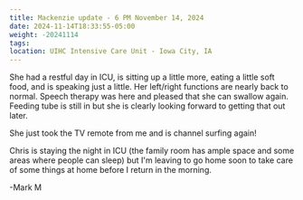 ```yaml
---
title: Mackenzie update - 6 PM November 14, 2024
date: 2024-11-14T18:33:55-05:00
weight: -20241114
tags:
location: UIHC Intensive Care Unit - Iowa City, IA
---
```


She had a restful day in ICU, is sitting up a little more, eating a little soft food, and is speaking just a little.  Her left/right functions are nearly back to normal. Speech therapy was here and pleased that she can swallow again.  Feeding tube is still in but she is clearly looking forward to getting that out later.

She just took the TV remote from me and is channel surfing again!

Chris is staying the night in ICU (the family room has ample space and some areas where people can sleep) but I'm leaving to go home soon to take care of some things at home before I return in the morning.

-Mark M
